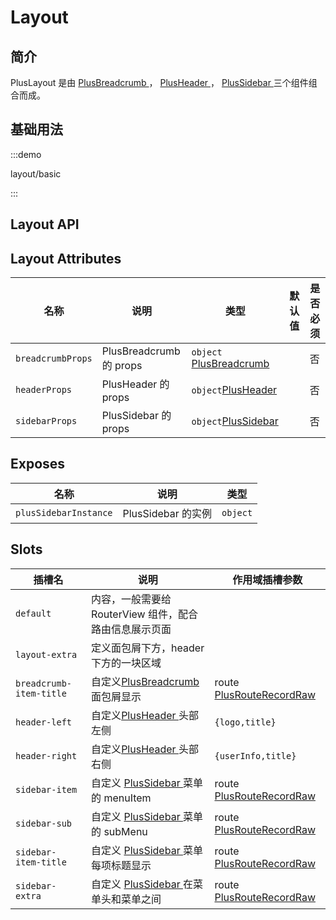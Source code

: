 # Layout

## 简介

PlusLayout 是由 [PlusBreadcrumb ](/components/breadcrumb.html)， [PlusHeader ](/components/header.html)， [PlusSidebar ](/components/sidebar.html)三个组件组合而成。

## 基础用法

:::demo

layout/basic

:::

## Layout API

## Layout Attributes

| 名称              | 说明                    | 类型                                                                          | 默认值 | 是否必须 |
| ----------------- | ----------------------- | ----------------------------------------------------------------------------- | ------ | -------- |
| `breadcrumbProps` | PlusBreadcrumb 的 props | `object` [PlusBreadcrumb ](/components/breadcrumb.html#breadcrumb-attributes) |        | 否       |
| `headerProps`     | PlusHeader 的 props     | `object`[PlusHeader ](/components/header.html#header-attributes)              |        | 否       |
| `sidebarProps`    | PlusSidebar 的 props    | `object`[PlusSidebar ](/components/sidebar.html#sidebar-attributes)           |        | 否       |

## Exposes

| 名称                  | 说明               | 类型     |
| --------------------- | ------------------ | -------- |
| `plusSidebarInstance` | PlusSidebar 的实例 | `object` |

## Slots

| 插槽名                  | 说明                                                              | 作用域插槽参数                                                       |
| ----------------------- | ----------------------------------------------------------------- | -------------------------------------------------------------------- |
| `default`               | 内容，一般需要给 RouterView 组件，配合路由信息展示页面            |                                                                      |
| `layout-extra`          | 定义面包屑下方，header 下方的一块区域                             |                                                                      |
| `breadcrumb-item-title` | 自定义[PlusBreadcrumb ](/components/breadcrumb.html)面包屑显示    | route [PlusRouteRecordRaw](/components/type.html#plusrouterecordraw) |
| `header-left`           | 自定义[PlusHeader ](/components/header.html)头部左侧              | `{logo,title}`                                                       |
| `header-right`          | 自定义[PlusHeader ](/components/header.html)头部右侧              | `{userInfo,title}`                                                   |
| `sidebar-item`          | 自定义 [PlusSidebar ](/components/sidebar.html)菜单的 menuItem    | route [PlusRouteRecordRaw](/components/type.html#plusrouterecordraw) |
| `sidebar-sub`           | 自定义 [PlusSidebar ](/components/sidebar.html)菜单的 subMenu     | route [PlusRouteRecordRaw](/components/type.html#plusrouterecordraw) |
| `sidebar-item-title`    | 自定义 [PlusSidebar ](/components/sidebar.html)菜单每项标题显示   | route [PlusRouteRecordRaw](/components/type.html#plusrouterecordraw) |
| `sidebar-extra`         | 自定义 [PlusSidebar ](/components/sidebar.html)在菜单头和菜单之间 | route [PlusRouteRecordRaw](/components/type.html#plusrouterecordraw) |
